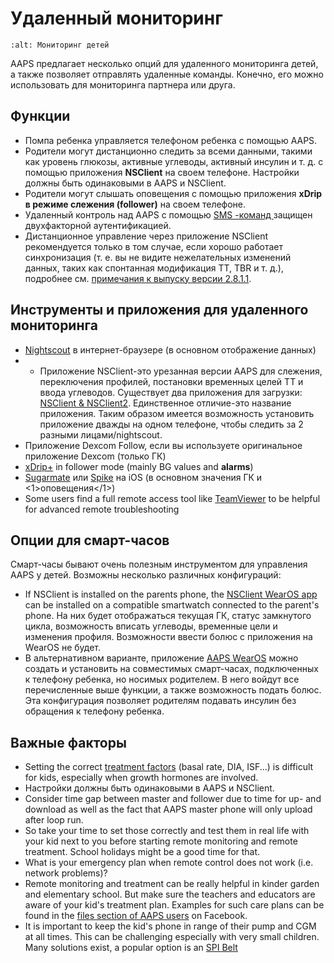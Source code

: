 # Удаленный мониторинг

```{image} ../images/KidsMonitoring.png
:alt: Мониторинг детей
```

AAPS предлагает несколько опций для удаленного мониторинга детей, а также позволяет отправлять удаленные команды. Конечно, его можно использовать для мониторинга партнера или друга.

## Функции

- Помпа ребенка управляется телефоном ребенка с помощью AAPS.
- Родители могут дистанционно следить за всеми данными, такими как уровень глюкозы, активные углеводы, активный инсулин и т. д. с помощью приложения **NSClient** на своем телефоне. Настройки должны быть одинаковыми в AAPS и NSClient.
- Родители могут слышать оповещения с помощью приложения **xDrip в режиме слежения (follower)** на своем телефоне.
- Удаленный контроль над AAPS с помощью [SMS -команд ](../Children/SMS-Commands.md) защищен двухфакторной аутентификацией.
- Дистанционное управление через приложение NSClient рекомендуется только в том случае, если хорошо работает синхронизация (т. е. вы не видите нежелательных изменений данных, таких как спонтанная модификация TT, TBR и т. д.), подробнее см. [примечания к выпуску версии 2.8.1.1](Releasenotes-important-hints-2-8-1-1).

## Инструменты и приложения для удаленного мониторинга

- [Nightscout](https://nightscout.github.io/) в интернет-браузере (в основном отображение данных)
- * Приложение NSClient-это урезанная версии AAPS для слежения, переключения профилей, постановки временных целей TT и ввода углеводов. Существует два приложения для загрузки:  [NSClient & NSClient2](https://github.com/nightscout/AndroidAPS/releases/). Единственное отличие-это название приложения. Таким образом имеется возможность установить приложение дважды на одном телефоне, чтобы следить за 2 разными лицами/nightscout.
- Приложение Dexcom Follow, если вы используете оригинальное приложение Dexcom (только ГК)
- [xDrip+](../Configuration/xdrip.md) in follower mode (mainly BG values and **alarms**)
- [Sugarmate](https://sugarmate.io/) или [Spike](https://spike-app.com/) на iOS (в основном значения ГК и <1>оповещения</1>)
- Some users find a full remote access tool like [TeamViewer](https://www.teamviewer.com/) to be helpful for advanced remote troubleshooting

## Опции для смарт-часов

Смарт-часы бывают очень полезным инструментом для управления AAPS у детей. Возможны несколько различных конфигураций:

- If NSClient is installed on the parents phone, the [NSClient WearOS app](https://github.com/nightscout/AndroidAPS/releases/) can be installed on a compatible smartwatch connected to the parent's phone. На них будет отображаться текущая ГК, статус замкнутого цикла, возможность вписать углеводы, временные цели и изменения профиля. Возможности ввести болюс с приложения на WearOS не будет.
- В альтернативном варианте, приложение [AAPS WearOS](https://androidaps.readthedocs.io/en/latest/Configuration/Watchfaces.html) можно создать и установить на совместимых смарт-часах, подключенных к телефону ребенка, но носимых родителем. В него войдут все перечисленные выше функции, а также возможность подать болюс. Эта конфигурация позволяет родителям подавать инсулин без обращения к телефону ребенка.

## Важные факторы

- Setting the correct [treatment factors](FAQ-how-to-begin) (basal rate, DIA, ISF...) is difficult for kids, especially when growth hormones are involved.
- Настройки должны быть одинаковыми в AAPS и NSClient.
- Consider time gap between master and follower due to time for up- and download as well as the fact that AAPS master phone will only upload after loop run.
- So take your time to set those correctly and test them in real life with your kid next to you before starting remote monitoring and remote treatment. School holidays might be a good time for that.
- What is your emergency plan when remote control does not work (i.e. network problems)?
- Remote monitoring and treatment can be really helpful in kinder garden and elementary school. But make sure the teachers and educators are aware of your kid's treatment plan. Examples for such care plans can be found in the [files section of AAPS users](https://www.facebook.com/groups/AndroidAPSUsers/files/) on Facebook.
- It is important to keep the kid's phone in range of their pump and CGM at all times. This can be challenging especially with very small children. Many solutions exist, a popular option is an [SPI Belt](https://spibelt.com/collections/kids-belts)
